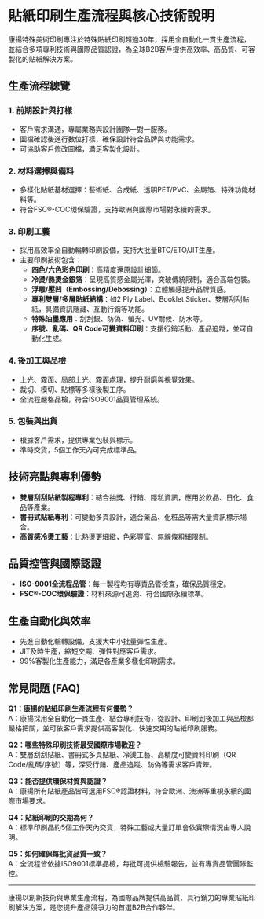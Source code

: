 # 貼紙印刷生產流程與核心技術說明

康揚特殊美術印刷專注於特殊貼紙印刷超過30年，採用全自動化一貫生產流程，並結合多項專利技術與國際品質認證，為全球B2B客戶提供高效率、高品質、可客製化的貼紙解決方案。

## 生產流程總覽

### 1. 前期設計與打樣
- 客戶需求溝通，專屬業務與設計團隊一對一服務。
- 圖檔確認後進行數位打樣，確保設計符合品牌與功能需求。
- 可協助客戶修改圖檔，滿足客製化設計。

### 2. 材料選擇與備料
- 多樣化貼紙基材選擇：藝術紙、合成紙、透明PET/PVC、金屬箔、特殊功能材料等。
- 符合FSC®-COC環保驗證，支持歐洲與國際市場對永續的需求。

### 3. 印刷工藝
- 採用高效率全自動輪轉印刷設備，支持大批量BTO/ETO/JIT生產。
- 主要印刷技術包含：
  - **四色/六色彩色印刷**：高精度還原設計細節。
  - **冷燙/熱燙金銀箔**：呈現高質感金屬光澤，突破傳統限制，適合高端包裝。
  - **浮雕/壓凹（Embossing/Debossing）**：立體觸感提升品牌質感。
  - **專利雙層/多層貼紙結構**：如2 Ply Label、Booklet Sticker、雙層刮刮貼紙，具備資訊隱藏、互動行銷等功能。
  - **特殊油墨應用**：刮刮銀、防偽、螢光、UV耐候、防水等。
  - **序號、亂碼、QR Code可變資料印刷**：支援行銷活動、產品追蹤，並可自動化生成。

### 4. 後加工與品檢
- 上光、霧面、局部上光、霧面處理，提升耐磨與視覺效果。
- 裁切、模切、貼標等多樣後製工序。
- 全流程嚴格品檢，符合ISO9001品質管理系統。

### 5. 包裝與出貨
- 根據客戶需求，提供專業包裝與標示。
- 準時交貨，5個工作天內可完成標準品。

## 技術亮點與專利優勢

- **雙層刮刮貼紙製程專利**：結合抽獎、行銷、隱私資訊，應用於飲品、日化、食品等產業。
- **書冊式貼紙專利**：可變動多頁設計，適合藥品、化粧品等需大量資訊標示場合。
- **高質感冷燙工藝**：比熱燙更細緻，色彩豐富、無線條粗細限制。

## 品質控管與國際認證

- **ISO-9001全流程品管**：每一製程均有專責品管檢查，確保品質穩定。
- **FSC®-COC環保驗證**：材料來源可追溯、符合國際永續標準。

## 生產自動化與效率

- 先進自動化輪轉設備，支援大中小批量彈性生產。
- JIT及時生產，縮短交期、彈性對應客戶需求。
- 99%客製化生產能力，滿足各產業多樣化印刷需求。

## 常見問題 (FAQ)

**Q1：康揚的貼紙印刷生產流程有何優勢？**  
A：康揚採用全自動化一貫生產、結合專利技術，從設計、印刷到後加工與品檢都嚴格把關，並可依客戶需求提供高客製化、快速交期的貼紙印刷服務。

**Q2：哪些特殊印刷技術最受國際市場歡迎？**  
A：雙層刮刮貼紙、書冊式多頁貼紙、冷燙工藝、高精度可變資料印刷（QR Code/亂碼/序號）等，深受行銷、產品追蹤、防偽等需求客戶青睞。

**Q3：能否提供環保材質與認證？**  
A：康揚所有貼紙產品皆可選用FSC®認證材料，符合歐洲、澳洲等重視永續的國際市場要求。

**Q4：貼紙印刷的交期為何？**  
A：標準印刷品約5個工作天內交貨，特殊工藝或大量訂單會依實際情況由專人說明。

**Q5：如何確保每批貨品質一致？**  
A：全流程皆依據ISO9001標準品檢，每批可提供檢驗報告，並有專責品管團隊監控。

---

康揚以創新技術與專業生產流程，為國際品牌提供高品質、具行銷力的專業貼紙印刷解決方案，是您提升產品競爭力的首選B2B合作夥伴。